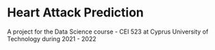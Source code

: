 # Heart Attack Prediction

A project for the Data Science course - CEI 523 at Cyprus University of Technology during 2021 - 2022